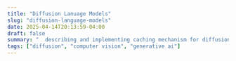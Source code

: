 ```yaml
---
title: "Diffusion Lanuage Models"
slug: "diffusion-language-models"
date: 2025-04-14T20:13:59-04:00
draft: false
summary: "  describing and implementing caching mechanism for diffusion models"
tags: ["diffusion", "computer vision", "generative ai"]
---
```

